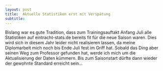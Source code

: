 ```yaml
---
layout: post
title:  Aktuelle Statistiken erst mit Verspätung
subtitle:  
---
```


Bislang war es gute Tradition, dass zum Trainingsauftakt Anfang Juli alle Statistiken auf eintracht-stats.de bereits fit für die neue Saison waren. Dies wird sich in diesem Jahr leider nicht realisieren lassen, da meine Diplomarbeit mich noch bis Ende Juli fest im Griff hat. Sobald das Ding aber seinen Weg zum Professor gefunden hat, werde ich mich um die Aktualisierung der Daten kümmern. Bis zum Saisonstart dürfte dann wieder der gewohnte Standard erreicht sein...


